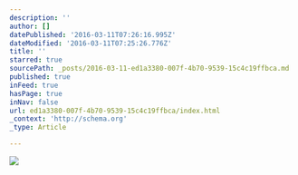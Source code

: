 ```yaml
---
description: ''
author: []
datePublished: '2016-03-11T07:26:16.995Z'
dateModified: '2016-03-11T07:25:26.776Z'
title: ''
starred: true
sourcePath: _posts/2016-03-11-ed1a3380-007f-4b70-9539-15c4c19ffbca.md
published: true
inFeed: true
hasPage: true
inNav: false
url: ed1a3380-007f-4b70-9539-15c4c19ffbca/index.html
_context: 'http://schema.org'
_type: Article

---
```

![](https://the-grid-user-content.s3-us-west-2.amazonaws.com/a5665541-2e40-41d5-b3cd-13cd3e05b3b3.png)
